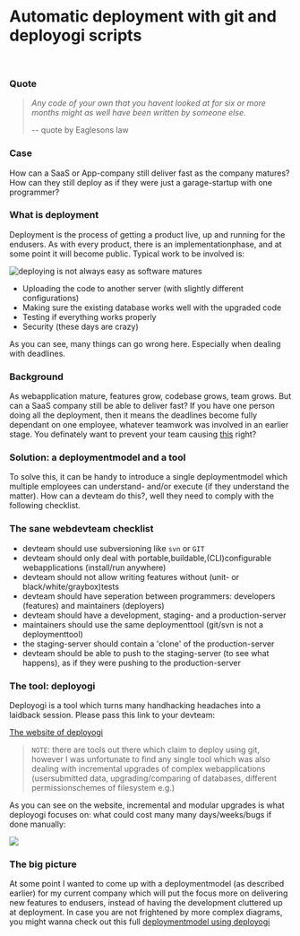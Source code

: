 Automatic deployment with git and deployogi scripts 
===================================================

<br>

### Quote ###

> *Any code of your own that you havent looked at for six or more months might as well have been written by someone else.*
>
> -- quote by Eaglesons law 

### Case ###

How can a SaaS or App-company still deliver fast as the company matures?
How can they still deploy as if they were just a garage-startup with one programmer?

### What is deployment ###

Deployment is the process of getting a product live, up and running for the endusers.
As with every product, there is an implementationphase, and at some point it will become public.
Typical work to be involved is:

<img src="/custom/pages/blog/entrepeneur/res/deployment-source-destination.png" alt="deploying is not always easy as software matures"/>

* Uploading the code to another server (with slightly different configurations)
* Making sure the existing database works well with the upgraded code 
* Testing if everything works properly
* Security (these days are crazy)

As you can see, many things can go wrong here. Especially when dealing with deadlines.

### Background ###

As webapplication mature, features grow, codebase grows, team grows. But can a SaaS company still be able to deliver fast?
If you have one person doing all the deployment, then it means the deadlines become fully dependant on one employee, whatever teamwork 
was involved in an earlier stage. You definately want to prevent your team causing [this](/custom/pages/blog/entrepeneur/res/asleep-at-work.jpg) right?


### Solution: a deploymentmodel and a tool ###

To solve this, it can be handy to introduce a single deploymentmodel which multiple employees can understand- and/or execute (if they 
understand the matter). 
How can a devteam do this?, well they need to comply with the following checklist.

### The sane webdevteam checklist ###

* devteam should use subversioning like `svn` or `GIT`
* devteam should only deal with portable,buildable,(CLI)configurable webapplications (install/run anywhere)
* devteam should not allow writing features without (unit- or black/white/graybox)tests
* devteam should have seperation between programmers: developers (features) and maintainers (deployers)
* devteam should have a development, staging- and a production-server
* maintainers should use the same deploymenttool (git/svn is not a deploymenttool)
* the staging-server should contain a 'clone' of the production-server 
* devteam should be able to push to the staging-server (to see what happens), as if they were pushing to the production-server

### The tool: deployogi ###

Deployogi is a tool which turns many handhacking headaches into a laidback session.
Please pass this link to your devteam:

[The website of deployogi](https://github.com/coderofsalvation/deployogi)

> `NOTE`: there are tools out there which claim to deploy using git, however I was unfortunate to find any single tool which was also dealing with incremental 
> upgrades of complex webapplications 
> (usersubmitted data, upgrading/comparing of databases, different permissionschemes of filesystem e.g.)

As you can see on the website, incremental and modular upgrades is what deployogi focuses on: what could cost many many days/weeks/bugs if done manually:

<img src="https://dl.dropboxusercontent.com/s/88zzcgb4hp9k641/seqdiagram-deployogi-easy.png?dl=1"/>

### The big picture ###

At some point I wanted to come up with a deploymentmodel (as described earlier) for my current company which will put the focus more on delivering new features to endusers, instead
 of having the development cluttered up at deployment. 
 In case you are not frightened by more complex diagrams, you might wanna check out this full [deploymentmodel using deployogi](https://www.dropbox.com/s/rsa8w1wo3l80vao/seqdiagram-deployogi-scary.png?dl=1)
